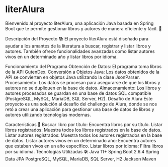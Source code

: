 # literAlura
Bienvenido al proyecto literAlura, una aplicación Java basada en Spring Boot que te permite gestionar libros y autores de manera eficiente y fácil. 🎉

Descripción del Proyecto 📚
El proyecto literAlura está diseñado para ayudar a los amantes de la literatura a buscar, registrar y listar libros y autores. También ofrece funcionalidades avanzadas como listar autores vivos en un determinado año y listar libros por idioma.

Funcionamiento del Programa
Obtención de Datos: El programa toma libros de la API GutenDex.
Conversión a Objetos Java: Los datos obtenidos de la API se convierten en objetos Java utilizando la clase JsonParser.
Procesamiento: Los datos se procesan para asegurarse de que los libros y autores no se dupliquen en la base de datos.
Almacenamiento: Los libros y autores procesados se guardan en una base de datos SQL compatible (PostgreSQL, MySQL, MariaDB, SQL Server, H2).
Desafío de Alura
Este proyecto es una solución al desafío del challenge de Alura, donde se nos retó a crear una aplicación para gestionar una base de datos de libros y autores utilizando tecnologías modernas.

Características 🌟
Buscar libro por título: Encuentra libros por su título.
Listar libros registrados: Muestra todos los libros registrados en la base de datos.
Listar autores registrados: Muestra todos los autores registrados en la base de datos.
Listar autores vivos en un determinado año: Encuentra autores que estaban vivos en un año específico.
Listar libros por idioma: Filtra libros por su idioma.
Tecnologías Utilizadas 🛠️
Java 11+
Spring Boot 2.6.4
Spring Data JPA
PostgreSQL, MySQL, MariaDB, SQL Server, H2
Jackson
Maven
